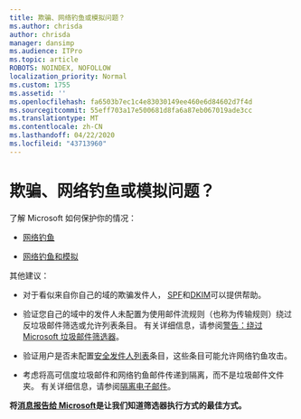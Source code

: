 ```yaml
---
title: 欺骗、网络钓鱼或模拟问题？
ms.author: chrisda
author: chrisda
manager: dansimp
ms.audience: ITPro
ms.topic: article
ROBOTS: NOINDEX, NOFOLLOW
localization_priority: Normal
ms.custom: 1755
ms.assetid: ''
ms.openlocfilehash: fa6503b7ec1c4e83030149ee460e6d84602d7f4d
ms.sourcegitcommit: 55eff703a17e500681d8fa6a87eb067019ade3cc
ms.translationtype: MT
ms.contentlocale: zh-CN
ms.lasthandoff: 04/22/2020
ms.locfileid: "43713960"
---
```

# <a name="issues-with-spoofing-phishing-or-impersonation"></a>欺骗、网络钓鱼或模拟问题？

了解 Microsoft 如何保护你的情况：

- [网络钓鱼](https://docs.microsoft.com/office365/securitycompliance/anti-spoofing-protection)

- [网络钓鱼和模拟](https://docs.microsoft.com/office365/securitycompliance/atp-anti-phishing)

其他建议：

- 对于看似来自你自己的域的欺骗发件人， [SPF](https://docs.microsoft.com/office365/securitycompliance/set-up-spf-in-office-365-to-help-prevent-spoofing)和[DKIM](https://docs.microsoft.com/office365/securitycompliance/use-dkim-to-validate-outbound-email)可以提供帮助。

- 验证您自己的域中的发件人未配置为使用邮件流规则（也称为传输规则）绕过反垃圾邮件筛选或允许列表条目。 有关详细信息，请参阅[警告：绕过 Microsoft 垃圾邮件筛选器](https://docs.microsoft.com/exchange/troubleshoot/antispam/cautions-against-bypassing-spam-filters)。

- 验证用户是否未配置[安全发件人列表](https://support.office.com/article/BE1BAEA0-BEAB-4A30-B968-9004332336CE)条目，这些条目可能允许网络钓鱼攻击。

- 考虑将高可信度垃圾邮件和网络钓鱼邮件传递到隔离，而不是垃圾邮件文件夹。 有关详细信息，请参阅[隔离电子邮件](https://docs.microsoft.com/office365/securitycompliance/quarantine-email-messages)。

**将[消息报告给 Microsoft](https://support.office.com/article/b5caa9f1-cdf3-4443-af8c-ff724ea719d2)是让我们知道筛选器执行方式的最佳方式。**
